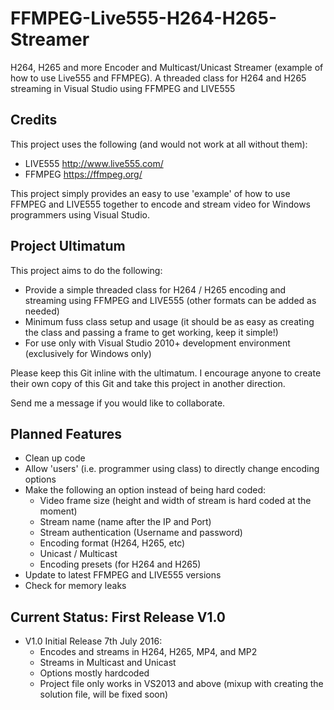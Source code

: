 # FFMPEG-Live555-H264-H265-Streamer
H264, H265 and more Encoder and Multicast/Unicast Streamer (example of how to use Live555 and FFMPEG). A threaded class for H264 and H265 streaming in Visual Studio using FFMPEG and LIVE555

## Credits
This project uses the following (and would not work at all without them):
- LIVE555 http://www.live555.com/
- FFMPEG https://ffmpeg.org/

This project simply provides an easy to use 'example' of how to use FFMPEG and LIVE555 together to encode and stream video for Windows programmers using Visual Studio.

## Project Ultimatum
This project aims to do the following:
- Provide a simple threaded class for H264 / H265 encoding and streaming using FFMPEG and LIVE555 (other formats can be added as needed)
- Minimum fuss class setup and usage (it should be as easy as creating the class and passing a frame to get working, keep it simple!)
- For use only with Visual Studio 2010+ development environment (exclusively for Windows only)

Please keep this Git inline with the ultimatum. I encourage anyone to create their own copy of this Git and take this project in another direction.

Send me a message if you would like to collaborate.

## Planned Features
- Clean up code
- Allow 'users' (i.e. programmer using class) to directly change encoding options
- Make the following an option instead of being hard coded:
  - Video frame size (height and width of stream is hard coded at the moment)
  - Stream name (name after the IP and Port)
  - Stream authentication (Username and password)
  - Encoding format (H264, H265, etc)
  - Unicast / Multicast
  - Encoding presets (for H264 and H265)
- Update to latest FFMPEG and LIVE555 versions
- Check for memory leaks
  
## Current Status: First Release V1.0
- V1.0 Initial Release 7th July 2016:
   - Encodes and streams in H264, H265, MP4, and MP2
   - Streams in Multicast and Unicast
   - Options mostly hardcoded
   - Project file only works in VS2013 and above (mixup with creating the solution file, will be fixed soon)
